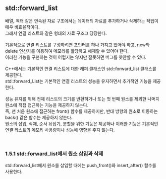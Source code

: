 ## std::forward_list

배열, 벡터 같은 연속된 자료 구조에서는 데이터의 자료를 추가하거나 삭제하는 작업이 매우 비효율적이다.
<br>
그래서 연결 리스트와 같은 형태의 자료 구조그 당장한다.
<br>
<br>
기본적으로 연결 리스트를 구성하려면 포인터를 하나 가지고 있어야 하고, new와 delete 연산자를 이용하여 메모리를 할당하고 해제할 수 있어야 한다.
<br>
이러한 기능을 구현하는 것이 어렵지는 않지만 잘못하면 버그를 얏안할 수 있다.
<br>
<br>
C++에서는 기본적인 연결 리스트에 대한 래퍼 클래스인 std::forward_list 클래스를 제공한다.
<br>
std::forward_List는 기본적인 연결 리스트의 성능을 유지하면서 추가적인 기능을 제공한다.
<br>
<br>
성능 유지를 위해 전체 리스트의 크기를 반환하거나 또는 첫 번째 원소를 제외한 나머지 원소에 직접 접근하는 기능을 제공하지 않는다.
<br>
즉, 맨 처음 원소에 접근하는 front() 함수를 제공하지만, 반대 방향의 원소로 이동하는 back() 같은 함수는 제공하지 않는다.
<br>
원소의 삽입, 삭제, 순서 뒤집기, 분할을 위한 기능은 제공하나 이러한 기능은 기본적인 연결 리스트의 메모리 사용량이나 성능에 영향을 주지 않는다.


<br>


### 1.5.1 std::forward_list에서 원소 삽입과 삭제
std::forward_list에서 원소를 삽입할 때에는 push_front()와 insert_after() 함수를 사용한다.
